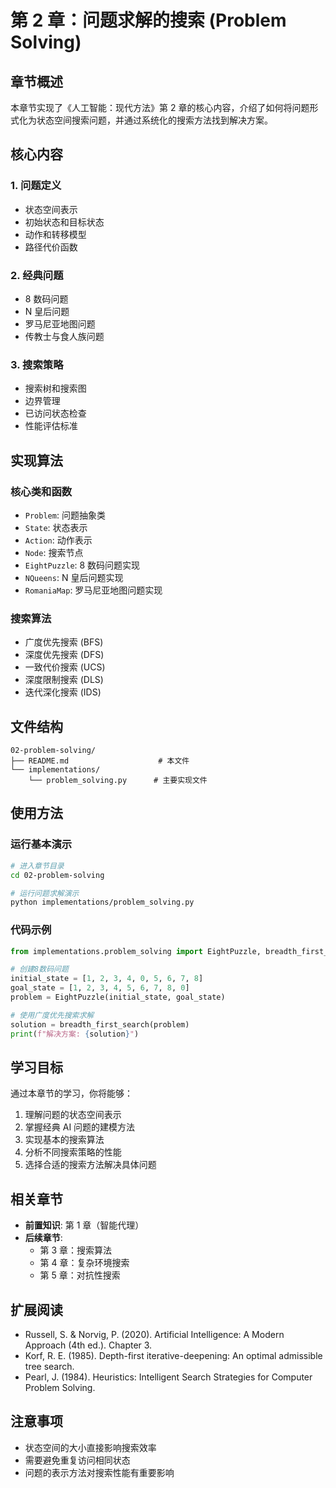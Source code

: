 # 第 2 章：问题求解的搜索 (Problem Solving)

## 章节概述

本章节实现了《人工智能：现代方法》第 2 章的核心内容，介绍了如何将问题形式化为状态空间搜索问题，并通过系统化的搜索方法找到解决方案。

## 核心内容

### 1. 问题定义

- 状态空间表示
- 初始状态和目标状态
- 动作和转移模型
- 路径代价函数

### 2. 经典问题

- 8 数码问题
- N 皇后问题
- 罗马尼亚地图问题
- 传教士与食人族问题

### 3. 搜索策略

- 搜索树和搜索图
- 边界管理
- 已访问状态检查
- 性能评估标准

## 实现算法

### 核心类和函数

- `Problem`: 问题抽象类
- `State`: 状态表示
- `Action`: 动作表示
- `Node`: 搜索节点
- `EightPuzzle`: 8 数码问题实现
- `NQueens`: N 皇后问题实现
- `RomaniaMap`: 罗马尼亚地图问题实现

### 搜索算法

- 广度优先搜索 (BFS)
- 深度优先搜索 (DFS)
- 一致代价搜索 (UCS)
- 深度限制搜索 (DLS)
- 迭代深化搜索 (IDS)

## 文件结构

```
02-problem-solving/
├── README.md                    # 本文件
└── implementations/
    └── problem_solving.py      # 主要实现文件
```

## 使用方法

### 运行基本演示

```bash
# 进入章节目录
cd 02-problem-solving

# 运行问题求解演示
python implementations/problem_solving.py
```

### 代码示例

```python
from implementations.problem_solving import EightPuzzle, breadth_first_search

# 创建8数码问题
initial_state = [1, 2, 3, 4, 0, 5, 6, 7, 8]
goal_state = [1, 2, 3, 4, 5, 6, 7, 8, 0]
problem = EightPuzzle(initial_state, goal_state)

# 使用广度优先搜索求解
solution = breadth_first_search(problem)
print(f"解决方案: {solution}")
```

## 学习目标

通过本章节的学习，你将能够：

1. 理解问题的状态空间表示
2. 掌握经典 AI 问题的建模方法
3. 实现基本的搜索算法
4. 分析不同搜索策略的性能
5. 选择合适的搜索方法解决具体问题

## 相关章节

- **前置知识**: 第 1 章（智能代理）
- **后续章节**:
  - 第 3 章：搜索算法
  - 第 4 章：复杂环境搜索
  - 第 5 章：对抗性搜索

## 扩展阅读

- Russell, S. & Norvig, P. (2020). Artificial Intelligence: A Modern Approach (4th ed.). Chapter 3.
- Korf, R. E. (1985). Depth-first iterative-deepening: An optimal admissible tree search.
- Pearl, J. (1984). Heuristics: Intelligent Search Strategies for Computer Problem Solving.

## 注意事项

- 状态空间的大小直接影响搜索效率
- 需要避免重复访问相同状态
- 问题的表示方法对搜索性能有重要影响
